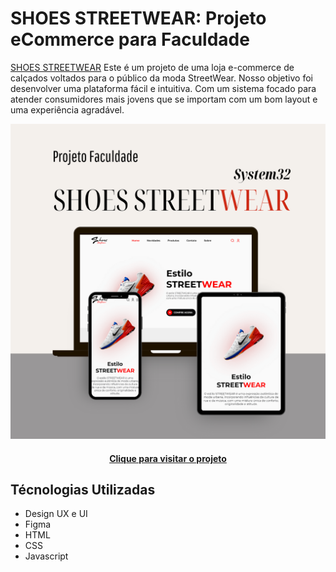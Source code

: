 # SHOES STREETWEAR: Projeto eCommerce para Faculdade

[SHOES STREETWEAR](https://hub-moraes.github.io/SITE/) Este é um projeto de uma loja e-commerce de calçados voltados para o público da moda StreetWear. Nosso objetivo foi desenvolver uma plataforma fácil e intuitiva. Com um sistema focado para atender consumidores mais jovens que se importam com um bom layout e uma experiência agradável.

![Exemplo de Interface](assets/img/preview.png)

<h4 align="center"><a href="https://hub-moraes.github.io/SITE/">Clique para visitar o projeto</a></h4>

## Técnologias Utilizadas ##

* Design UX e UI
* Figma
* HTML
* CSS
* Javascript
